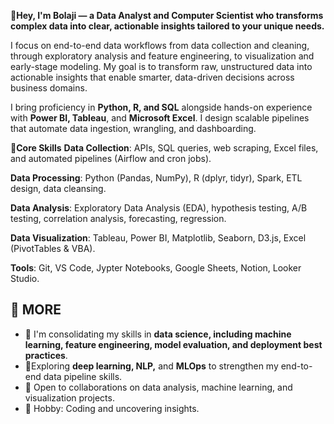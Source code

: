 👋**Hey, I'm Bolaji — a Data Analyst and Computer Scientist who transforms complex data into clear, actionable insights tailored to your unique needs.**

I focus on end-to-end data workflows from data collection and cleaning, through exploratory analysis and feature engineering, to visualization and early-stage modeling. My goal is to transform raw, unstructured data into actionable insights that enable smarter, data-driven decisions across business domains. 

I bring proficiency in **Python, R, and SQL** alongside hands-on experience with **Power BI, Tableau**, and **Microsoft Excel**. I design scalable pipelines that automate data ingestion, wrangling, and dashboarding.

🔧**Core Skills**
**Data Collection**: APIs, SQL queries, web scraping, Excel files, and automated pipelines (Airflow and cron jobs).

**Data Processing**: Python (Pandas, NumPy), R (dplyr, tidyr), Spark, ETL design, data cleansing.

**Data Analysis**: Exploratory Data Analysis (EDA), hypothesis testing, A/B testing, correlation analysis, forecasting, regression.

**Data Visualization**: Tableau, Power BI, Matplotlib, Seaborn, D3.js, Excel (PivotTables & VBA).

**Tools**: Git, VS Code, Jypter Notebooks, Google Sheets, Notion, Looker Studio.

<!-- ## 🚀 PROJECT LINKS
*   - ## 🔗 SEE ATTACHED
      [![portfolio](https://img.shields.io/badge/CorrosionAnalysis-000?style=for-the-badge&logo=ko-fi&logoColor=white)](https://github.com/BolajiAnalyst/CorrosionAnalysis)

      [![portfolio](https://img.shields.io/badge/BeachGroupAnalysis-000?style=for-the-badge&logo=ko-fi&logoColor=white)](https://github.com/BolajiAnalyst/BeachGroupAnalysis)
   
    - ## 🔗 SOCIAL LINKS
      [![linkedin](https://img.shields.io/badge/linkedin-0A66C2?style=for-the-badge&logo=linkedin&logoColor=white)](https://www.linkedin.com/login/) -->

## 🚀 MORE
   * 🔭 I'm consolidating my skills in **data science, including machine learning, feature engineering, model evaluation, and deployment best practices**. 
   * 🌱Exploring **deep learning, NLP,** and **MLOps** to strengthen my end-to-end data pipeline skills. 
   * 👯 Open to collaborations on data analysis, machine learning, and visualization projects.
   * 🧠 Hobby: Coding and uncovering insights.
   
  


